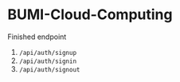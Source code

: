 ﻿# BUMI-Cloud-Computing

Finished endpoint
1. `/api/auth/signup`
2. `/api/auth/signin`
3. `/api/auth/signout`
